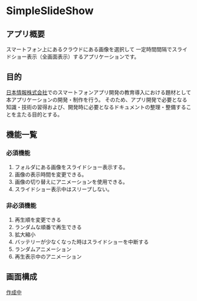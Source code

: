 # SimpleSlideShow

## アプリ概要
スマートフォン上にあるクラウドにある画像を選択して
一定時間間隔でスライドショー表示（全画面表示）するアプリケーションです。


## 目的
[日本情報株式会社][1]でのスマートフォンアプリ開発の教育導入における題材として本アプリケーションの開発・制作を行う。
そのため、アプリ開発で必要となる知識・技術の習得および、開発時に必要となるドキュメントの整理・整備することを主たる目的とする。

## 機能一覧

### 必須機能
1. フォルダにある画像をスライドショー表示する。
1. 画像の表示時間を変更できる。
1. 画像の切り替えにアニメーションを使用できる。
1. スライドショー表示中はスリープしない。

### 非必須機能
1. 再生順を変更できる
1. ランダムな順番で再生できる
1. 拡大縮小
1. バッテリーが少なくなった時はスライドショーを中断する
1. ランダムアニメーション
1. 再生表示中のアニメーション

## 画面構成

[作成中][2]


[1]:http://www.jicdom.co.jp

[2]:https://www.fluidui.com/editor/live/preview/cF9uZVJGbzhSY1pLNXZQMlV4SUl5cmhaN0lEeFRiNm5HeQ==
